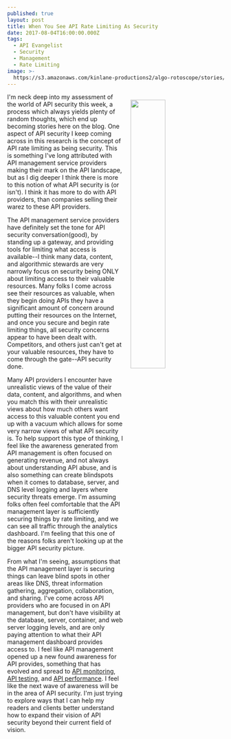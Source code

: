 ```yaml
---
published: true
layout: post
title: When You See API Rate Limiting As Security
date: 2017-08-04T16:00:00.000Z
tags:
  - API Evangelist
  - Security
  - Management
  - Rate Limiting
image: >-
  https://s3.amazonaws.com/kinlane-productions2/algo-rotoscope/stories/art-museum/art-museum_copper_circuit_2.jpg
---
```

<p><img src="https://s3.amazonaws.com/kinlane-productions2/algo-rotoscope/stories/art-museum/art-museum_copper_circuit_2.jpg" align="right" width="40%" style="padding: 15px;" /></p>I'm neck deep into my assessment of the world of API security this week, a process which always yields plenty of random thoughts, which end up becoming stories here on the blog. One aspect of API security I keep coming across in this research is the concept of API rate limiting as being security. This is something I've long attributed with API management service providers making their mark on the API landscape, but as I dig deeper I think there is more to this notion of what API security is (or isn't). I think it has more to do with API providers, than companies selling their warez to these API providers.

The API management service providers have definitely set the tone for API security conversation(good), by standing up a gateway, and providing tools for limiting what access is available--I think many data, content, and algorithmic stewards are very narrowly focus on security being ONLY about limiting access to their valuable resources. Many folks I come across see their resources as valuable, when they begin doing APIs they have a significant amount of concern around putting their resources on the Internet, and once you secure and begin rate limiting things, all security concerns appear to have been dealt with. Competitors, and others just can't get at your valuable resources, they have to come through the gate--API security done.

Many API providers I encounter have unrealistic views of the value of their data, content, and algorithms, and when you match this with their unrealistic views about how much others want access to this valuable content you end up with a vacuum which allows for some very narrow views of what API security is. To help support this type of thinking, I feel like the awareness generated from API management is often focused on generating revenue, and not always about understanding API abuse, and is also something can create blindspots when it comes to database, server, and DNS level logging and layers where security threats emerge. I'm assuming folks often feel comfortable that the API management layer is sufficiently securing things by rate limiting, and we can see all traffic through the analytics dashboard. I'm feeling that this one of the reasons folks aren't looking up at the bigger API security picture.

From what I'm seeing, assumptions that the API management layer is securing things can leave blind spots in other areas like DNS, threat information gathering, aggregation, collaboration, and sharing. I've come across API providers who are focused in on API management, but don't have visibility at the database, server, container, and web server logging levels, and are only paying attention to what their API management dashboard provides access to. I feel like API management opened up a new found awareness for API provides, something that has evolved and spread to [API monitoring](http://monitoring.apievangelist.com/), [API testing](http://testing.apievangelist.com/), and [API performance](http://performance.apievangelist.com/). I feel like the next wave of awareness will be in the area of API security. I'm just trying to explore ways that I can help my readers and clients better understand how to expand their vision of API security beyond their current field of vision.
